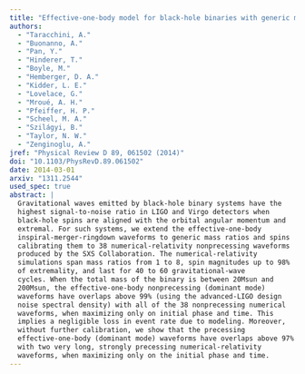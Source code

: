 ```yaml
---
title: "Effective-one-body model for black-hole binaries with generic mass ratios and spins"
authors:
  - "Taracchini, A."
  - "Buonanno, A."
  - "Pan, Y."
  - "Hinderer, T."
  - "Boyle, M."
  - "Hemberger, D. A."
  - "Kidder, L. E."
  - "Lovelace, G."
  - "Mroué, A. H."
  - "Pfeiffer, H. P."
  - "Scheel, M. A."
  - "Szilágyi, B."
  - "Taylor, N. W."
  - "Zenginoglu, A."
jref: "Physical Review D 89, 061502 (2014)"
doi: "10.1103/PhysRevD.89.061502"
date: 2014-03-01
arxiv: "1311.2544"
used_spec: true
abstract: |
  Gravitational waves emitted by black-hole binary systems have the
  highest signal-to-noise ratio in LIGO and Virgo detectors when
  black-hole spins are aligned with the orbital angular momentum and
  extremal. For such systems, we extend the effective-one-body
  inspiral-merger-ringdown waveforms to generic mass ratios and spins
  calibrating them to 38 numerical-relativity nonprecessing waveforms
  produced by the SXS Collaboration. The numerical-relativity
  simulations span mass ratios from 1 to 8, spin magnitudes up to 98%
  of extremality, and last for 40 to 60 gravitational-wave
  cycles. When the total mass of the binary is between 20Msun and
  200Msun, the effective-one-body nonprecessing (dominant mode)
  waveforms have overlaps above 99% (using the advanced-LIGO design
  noise spectral density) with all of the 38 nonprecessing numerical
  waveforms, when maximizing only on initial phase and time. This
  implies a negligible loss in event rate due to modeling. Moreover,
  without further calibration, we show that the precessing
  effective-one-body (dominant mode) waveforms have overlaps above 97%
  with two very long, strongly precessing numerical-relativity
  waveforms, when maximizing only on the initial phase and time.
---
```

